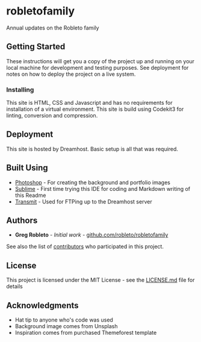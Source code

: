 # robletofamily
Annual updates on the Robleto family

## Getting Started

These instructions will get you a copy of the project up and running on your local machine for development and testing purposes. See deployment for notes on how to deploy the project on a live system.


### Installing

This site is HTML, CSS and Javascript and has no requirements for installation of a virtual environment. This site is build using Codekit3 for linting, conversion and compression.

## Deployment

This site is hosted by Dreamhost. Basic setup is all that was required.

## Built Using

* [Photoshop](http:www.adobe.com/products/photoshop.html) - For creating the background and portfolio images
* [Sublime](https://www.sublimetext.com/) - First time trying this IDE for coding and Markdown writing of this Readme
* [Transmit](https://panic.com/transmit/) - Used for FTPing up to the Dreamhost server


## Authors

* **Greg Robleto** - *Initial work* - [github.com/robleto/robletofamily](https://github.com/robleto/robletofamily)

See also the list of [contributors](https://github.com/robleto/fastcon/contributors) who participated in this project.

## License

This project is licensed under the MIT License - see the [LICENSE.md](LICENSE.md) file for details

## Acknowledgments

* Hat tip to anyone who's code was used
* Background image comes from Unsplash
* Inspiration comes from purchased Themeforest template
